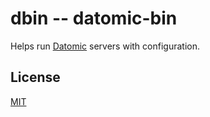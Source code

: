# dbin -- datomic-bin

Helps run [Datomic](http://datomic.com) servers with configuration.

## License

[MIT](http://orlin.mit-license.org)

